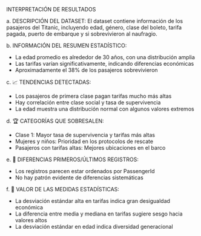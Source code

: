 INTERPRETACIÓN DE RESULTADOS

a. DESCRIPCIÓN DEL DATASET:
   El dataset contiene información de los pasajeros del Titanic, incluyendo 
   edad, género, clase del boleto, tarifa pagada, puerto de embarque y si 
   sobrevivieron al naufragio.

b. INFORMACIÓN DEL RESUMEN ESTADÍSTICO:
   - La edad promedio es alrededor de 30 años, con una distribución amplia
   - Las tarifas varían significativamente, indicando diferencias económicas
   - Aproximadamente el 38% de los pasajeros sobrevivieron

c. 📈 TENDENCIAS DETECTADAS:
   - Los pasajeros de primera clase pagan tarifas mucho más altas
   - Hay correlación entre clase social y tasa de supervivencia
   - La edad muestra una distribución normal con algunos valores extremos

d. 🏆 CATEGORÍAS QUE SOBRESALEN:
   - Clase 1: Mayor tasa de supervivencia y tarifas más altas
   - Mujeres y niños: Prioridad en los protocolos de rescate
   - Pasajeros con tarifas altas: Mejores ubicaciones en el barco

e. 🔄 DIFERENCIAS PRIMEROS/ÚLTIMOS REGISTROS:
   - Los registros parecen estar ordenados por PassengerId
   - No hay patrón evidente de diferencias sistemáticas

f. 📐 VALOR DE LAS MEDIDAS ESTADÍSTICAS:
   - La desviación estándar alta en tarifas indica gran desigualdad económica
   - La diferencia entre media y mediana en tarifas sugiere sesgo hacia valores altos
   - La desviación estándar en edad indica diversidad generacional


